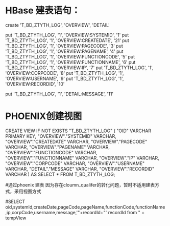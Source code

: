 # HBase 建表语句：
create  'T_BD_ZTYTH_LOG', 'OVERVIEW', 'DETAIL'

put 'T_BD_ZTYTH_LOG', '1', 'OVERVIEW:SYSTEMID', '1'
put 'T_BD_ZTYTH_LOG', '1', 'OVERVIEW:CREATEDATE', '21'
put 'T_BD_ZTYTH_LOG', '1', 'OVERVIEW:PAGECODE', '3'
put 'T_BD_ZTYTH_LOG', '1', 'OVERVIEW:PAGENAME', '4'
put 'T_BD_ZTYTH_LOG', '1', 'OVERVIEW:FUNCTIONCODE', '5'
put 'T_BD_ZTYTH_LOG', '1', 'OVERVIEW:FUNCTIONNAME', '6'
put 'T_BD_ZTYTH_LOG', '1', 'OVERVIEW:IP', '7'
put 'T_BD_ZTYTH_LOG', '1', 'OVERVIEW:CORPCODE', '8'
put 'T_BD_ZTYTH_LOG', '1', 'OVERVIEW:USERNAME', '9'
put 'T_BD_ZTYTH_LOG', '1', 'OVERVIEW:RECORDID', '10'

put 'T_BD_ZTYTH_LOG', '1', 'DETAIL:MESSAGE', '11'

# PHOENIX创建视图
CREATE VIEW  IF NOT EXISTS  "T_BD_ZTYTH_LOG" (
    "OID" VARCHAR  PRIMARY KEY,
    "OVERVIEW"."SYSTEMID" VARCHAR,    
    "OVERVIEW"."CREATEDATE" VARCHAR,
    "OVERVIEW"."PAGECODE" VARCHAR,
    "OVERVIEW"."PAGENAME" VARCHAR,
    "OVERVIEW"."FUNCTIONCODE" VARCHAR,
    "OVERVIEW"."FUNCTIONNAME" VARCHAR,
    "OVERVIEW"."IP" VARCHAR,
    "OVERVIEW"."CORPCODE" VARCHAR,
    "OVERVIEW"."USERNAME" VARCHAR,
    "DETAIL"."MESSAGE" VARCHAR,
    "OVERVIEW"."RECORDID" VARCHAR
) AS SELECT * FROM T_BD_ZTYTH_LOG;


#通过phoenix 建表
因为存在cloumn_qualifer的转化问题，暂时不适用建表方式，采用视图方式

#SELECT oid,systemId,createDate,pageCode,pageName,functionCode,functionName,ip,corpCode,username,message,'"+recordId+"' recordId from " + tempView

<!-- CREATE TABLE IF NOT EXISTS "t_bd_ztyth_log" (
    "oid" VARCHAR  primary key,
    "overview"."systemId" VARCHAR,    
    "overview"."createDate" VARCHAR,
    "overview"."pageCode" VARCHAR,
    "overview"."pageName" VARCHAR,
    "overview"."functionCode" VARCHAR,
    "overview"."functionName" VARCHAR,
    "overview"."ip" VARCHAR,
    "overview"."corpCode" VARCHAR,
    "overview"."username" VARCHAR,
    "detail"."message" VARCHAR,
    "overview"."recordId" VARCHAR
) COMPRESSION='GZ'; -->


<!-- CREATE TABLE IF NOT EXISTS  "T_BD_ZTYTH_LOG" (
    oid VARCHAR,
    systemId VARCHAR,    
    createDate VARCHAR,
    pageCode VARCHAR,
    pageName VARCHAR,
    functionCode VARCHAR,
    functionName VARCHAR,
    ip VARCHAR,
    corpCode VARCHAR,
    username VARCHAR,
    message VARCHAR,
    recordId VARCHAR
CONSTRAINT PK PRIMARY KEY(oid)) COMPRESSION='GZ';



CREATE TABLE IF NOT EXISTS  "T_BD_ZTYTH_LOG" (
    oid ,
    systemId ,    
    createDate ,
    pageCode ,
    pageName ,
    functionCode ,
    functionName ,
    ip ,
    corpCode ,
    username ,
    message ,
    recordId 
CONSTRAINT PK PRIMARY KEY(oid)) COMPRESSION='GZ';


UPSERT INTO T_BD_ZTYTH_LOG(oid,systemId,createDate,pageCode,pageName,functionCode,functionName,ip,corpCode,username,message,recordId) 
VALUES('1','2','3','4','5','6','7','8','9','10','11','12'); 

UPSERT INTO "t_bd_ztyth_log"("oid","overview"."systemId" ,    
    "overview"."createDate" ,
    "overview"."pageCode" ,
    "overview"."pageName" ,
    "overview"."functionCode" ,
    "overview"."functionName" ,
    "overview"."ip" ,
    "overview"."corpCode" ,
    "overview"."username" ,
    "detail"."message" ,
    "overview"."recordId" ) 
VALUES('1','2','3','4','5','6','7','8','9','10','11','12');  -->